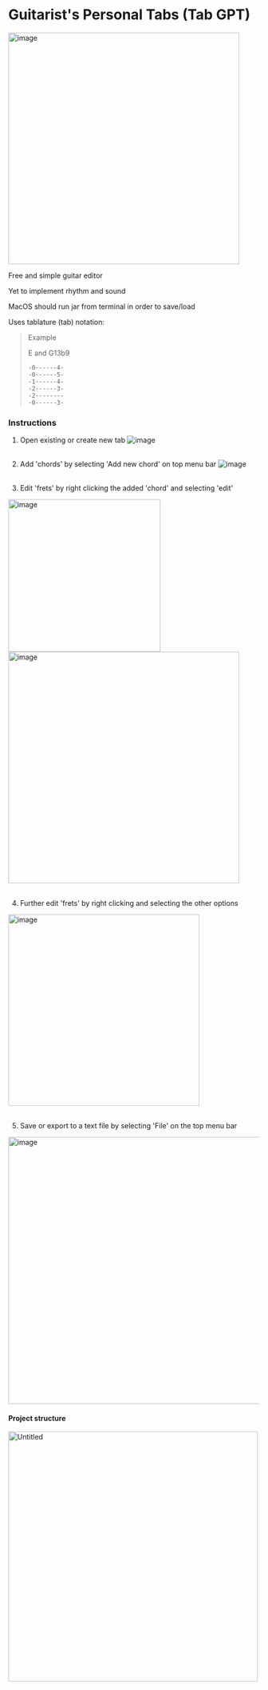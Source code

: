 # Guitarist's Personal Tabs (Tab GPT)

<img width="463" alt="image" src="https://github.com/j-ackyao/tab-gpt/assets/60021675/e2553088-824a-4654-9e18-4d4d17a8e25a">

Free and simple guitar editor

Yet to implement rhythm and sound

MacOS should run jar from terminal in order to save/load

Uses tablature (tab) notation:
> Example
> 
> E and G13b9
> ```
> -0------4-
> -0------5-
> -1------4-
> -2------3-
> -2--------
> -0------3-
> ```

### Instructions
1. Open existing or create new tab
![image](https://github.com/j-ackyao/tab-gpt/assets/60021675/d1035140-86c7-4b63-a527-ae62855be9aa)
<br><br>

2. Add 'chords' by selecting 'Add new chord' on top menu bar
![image](https://github.com/j-ackyao/tab-gpt/assets/60021675/a42284f3-5635-4558-b5a3-de2c3c777d3c)
<br><br>

3. Edit 'frets' by right clicking the added 'chord' and selecting 'edit'
<img width="305" alt="image" src="https://github.com/j-ackyao/tab-gpt/assets/60021675/af19e3a5-c4fe-4229-bd82-e123e56b13e6">
<img width="463" alt="image" src="https://github.com/j-ackyao/tab-gpt/assets/60021675/7f405585-a559-4783-ac4f-a33d11577a10">
<br><br>

4. Further edit 'frets' by right clicking and selecting the other options
<img width="383" alt="image" src="https://github.com/j-ackyao/tab-gpt/assets/60021675/6d6a409f-7af8-45c8-bf52-d1f39dd73fde">
<br><br>

5. Save or export to a text file by selecting 'File' on the top menu bar
<img width="534" alt="image" src="https://github.com/j-ackyao/tab-gpt/assets/60021675/1121486e-af46-4c30-9884-257a87e97fcb">

#### Project structure
<img width="500" alt="Untitled" src="https://github.com/j-ackyao/tab-gpt/assets/60021675/80d412ee-94e1-4070-ba2e-37a4a337ff2d">
